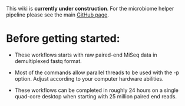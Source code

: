 This wiki is **currently under construction**. For the microbiome helper pipeline please see the main [GitHub page](https://github.com/mlangill/microbiome_helper).


# Before getting started:

* These workflows starts with raw paired-end MiSeq data in demultiplexed fastq format.

* Most of the commands allow parallel threads to be used with the -p option. Adjust according to your computer hardware abilities.

* These workflows can be completed in roughly 24 hours on a single quad-core desktop when starting with 25 million paired end reads.